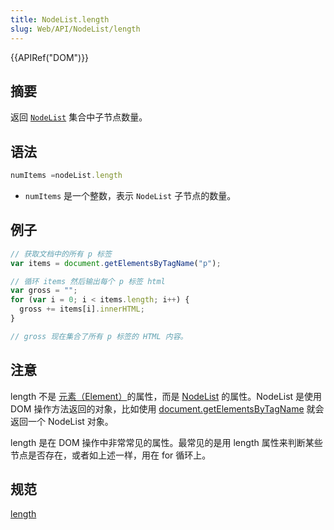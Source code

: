 ```yaml
---
title: NodeList.length
slug: Web/API/NodeList/length
---
```


{{APIRef("DOM")}}

## 摘要

返回 [`NodeList`](/zh-CN/docs/Web/API/NodeList) 集合中子节点数量。

## 语法

```js
numItems =nodeList.length
```

- `numItems` 是一个整数，表示 `NodeList` 子节点的数量。

## 例子

```js
// 获取文档中的所有 p 标签
var items = document.getElementsByTagName("p");

// 循环 items 然后输出每个 p 标签 html
var gross = "";
for (var i = 0; i < items.length; i++) {
  gross += items[i].innerHTML;
}

// gross 现在集合了所有 p 标签的 HTML 内容。
```

## 注意

length 不是 [元素（Element）](en/DOM/element)的属性，而是 [NodeList](/zh-CN/docs/Web/API/NodeList) 的属性。NodeList 是使用 DOM 操作方法返回的对象，比如使用 [document.getElementsByTagName](en/DOM/document.getElementsByTagName) 就会返回一个 NodeList 对象。

length 是在 DOM 操作中非常常见的属性。最常见的是用 length 属性来判断某些节点是否存在，或者如上述一样，用在 for 循环上。

## 规范

[length](http://www.w3.org/TR/2000/REC-DOM-Level-2-Core-20001113/core.html#ID-203510337)

